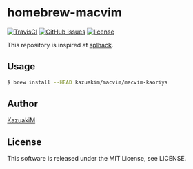 homebrew-macvim
===

[![TravisCI](https://travis-ci.org/KazuakiM/homebrew-macvim.svg?branch=master)](https://travis-ci.org/KazuakiM/homebrew-macvim)
[![GitHub issues](https://img.shields.io/github/issues/KazuakiM/homebrew-macvim.svg?style=flat-square)](https://github.com/KazuakiM/homebrew-macvim/issues)
[![license](https://img.shields.io/github/license/KazuakiM/homebrew-macvim.svg?style=flat-square)](https://raw.githubusercontent.com/KazuakiM/homebrew-macvim/master/LICENSE)

This repository is inspired at [splhack](https://github.com/splhack/homebrew-splhack).

## Usage

```bash
$ brew install --HEAD kazuakim/macvim/macvim-kaoriya
```

## Author

[KazuakiM](https://github.com/KazuakiM/)

## License

This software is released under the MIT License, see LICENSE.
